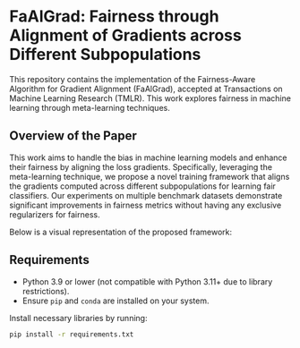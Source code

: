 # FaAlGrad: Fairness through Alignment of Gradients across Different Subpopulations

This repository contains the implementation of the Fairness-Aware Algorithm for Gradient Alignment (FaAlGrad), accepted at Transactions on Machine Learning Research (TMLR). This work explores fairness in machine learning through meta-learning techniques.

## Overview of the Paper

This work aims to handle the bias in machine learning models and enhance their fairness by aligning the loss gradients. Specifically, leveraging the meta-learning technique, we propose a novel training framework that aligns the gradients computed across different subpopulations for learning fair classifiers. Our experiments on multiple benchmark datasets demonstrate significant improvements in fairness metrics without having any exclusive regularizers for fairness. 

Below is a visual representation of the proposed framework:

## Requirements

- Python 3.9 or lower (not compatible with Python 3.11+ due to library restrictions).
- Ensure `pip` and `conda` are installed on your system.

Install necessary libraries by running:
```bash
pip install -r requirements.txt


